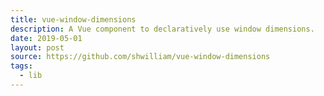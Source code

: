 ```yaml
---
title: vue-window-dimensions
description: A Vue component to declaratively use window dimensions.
date: 2019-05-01
layout: post
source: https://github.com/shwilliam/vue-window-dimensions
tags:
  - lib
---
```

